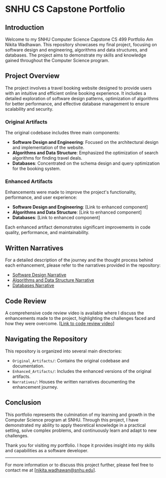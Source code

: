 # SNHU CS Capstone Portfolio

## Introduction
Welcome to my SNHU Computer Science Capstone CS 499 Portfolio Am Nikita Wadhawan. This repository showcases my final project, focusing on software design and engineering, algorithms and data structures, and databases. The project aims to demonstrate my skills and knowledge gained throughout the Computer Science program.

## Project Overview
The project involves a travel booking website designed to provide users with an intuitive and efficient online booking experience. It includes a detailed exploration of software design patterns, optimization of algorithms for better performance, and effective database management to ensure scalability and security.

### Original Artifacts
The original codebase includes three main components:
- **Software Design and Engineering**: Focused on the architectural design and implementation of the website.
- **Algorithms and Data Structure**: Emphasized the optimization of search algorithms for finding travel deals.
- **Databases**: Concentrated on the schema design and query optimization for the booking system.

### Enhanced Artifacts
Enhancements were made to improve the project's functionality, performance, and user experience:
- **Software Design and Engineering**: [Link to enhanced component]
- **Algorithms and Data Structure**: [Link to enhanced component]
- **Databases**: [Link to enhanced component]

Each enhanced artifact demonstrates significant improvements in code quality, performance, and maintainability.

## Written Narratives
For a detailed description of the journey and the thought process behind each enhancement, please refer to the narratives provided in the repository:
- [Software Design Narrative](/Narratives/Software_Design_Narrative.md)
- [Algorithms and Data Structure Narrative](/Narratives/Algorithms_DataStructure_Narrative.md)
- [Databases Narrative](/Narratives/Databases_Narrative.md)

## Code Review
A comprehensive code review video is available where I discuss the enhancements made to the project, highlighting the challenges faced and how they were overcome. [[Link to code review video](https://youtu.be/e2RpZbG04i0)]

## Navigating the Repository
This repository is organized into several main directories:
- `Original_Artifacts/`: Contains the original codebase and documentation.
- `Enhanced_Artifacts/`: Includes the enhanced versions of the original artifacts.
- `Narratives/`: Houses the written narratives documenting the enhancement journey.

## Conclusion
This portfolio represents the culmination of my learning and growth in the Computer Science program at SNHU. Through this project, I have demonstrated my ability to apply theoretical knowledge in a practical setting, solve complex problems, and continuously learn and adapt to new challenges.

Thank you for visiting my portfolio. I hope it provides insight into my skills and capabilities as a software developer.

---
For more information or to discuss this project further, please feel free to contact me at [nikita.wadhawan@snhu.edu].
